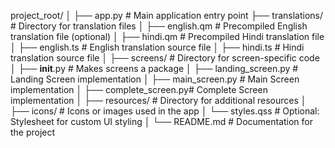 project_root/
│
├── app.py                # Main application entry point
├── translations/         # Directory for translation files
│   ├── english.qm        # Precompiled English translation file (optional)
│   ├── hindi.qm          # Precompiled Hindi translation file
│   ├── english.ts        # English translation source file
│   ├── hindi.ts          # Hindi translation source file
│
├── screens/              # Directory for screen-specific code
│   ├── __init__.py       # Makes screens a package
│   ├── landing_screen.py # Landing Screen implementation
│   ├── main_screen.py    # Main Screen implementation
│   ├── complete_screen.py# Complete Screen implementation
│
├── resources/            # Directory for additional resources
│   ├── icons/            # Icons or images used in the app
│   └── styles.qss        # Optional: Stylesheet for custom UI styling
│
└── README.md             # Documentation for the project
